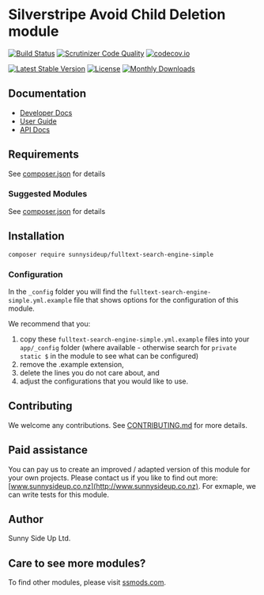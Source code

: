 # Silverstripe Avoid Child Deletion module
[![Build Status](https://travis-ci.org/sunnysideup/silverstripe-fulltext-search-engine-simple.svg?branch=master)](https://travis-ci.org/sunnysideup/silverstripe-fulltext-search-engine-simple)
[![Scrutinizer Code Quality](https://scrutinizer-ci.com/g/sunnysideup/silverstripe-fulltext-search-engine-simple/badges/quality-score.png?b=master)](https://scrutinizer-ci.com/g/sunnysideup/silverstripe-fulltext-search-engine-simple/?branch=master)
[![codecov.io](https://codecov.io/github/sunnysideup/silverstripe-fulltext-search-engine-simple/coverage.svg?branch=master)](https://codecov.io/github/sunnysideup/silverstripe-fulltext-search-engine-simple?branch=master)

[![Latest Stable Version](https://poser.pugx.org/sunnysideup/fulltext-search-engine-simple/version)](https://packagist.org/packages/sunnysideup/fulltext-search-engine-simple)
[![License](https://poser.pugx.org/sunnysideup/fulltext-search-engine-simple/license)](https://packagist.org/packages/sunnysideup/fulltext-search-engine-simple)
[![Monthly Downloads](https://poser.pugx.org/sunnysideup/fulltext-search-engine-simple/d/monthly)](https://packagist.org/packages/sunnysideup/fulltext-search-engine-simple)


## Documentation



 * [Developer Docs](docs/en/INDEX.md)
 * [User Guide](docs/en/userguide.md)
 * [API Docs](http://docs.ssmods.com/sunnysideup/fulltext-search-engine-simple/classes.xhtml)


## Requirements



See [composer.json](composer.json) for details


### Suggested Modules



See [composer.json](composer.json) for details


## Installation


```
composer require sunnysideup/fulltext-search-engine-simple
```

### Configuration



In the `_config` folder you will find the `fulltext-search-engine-simple.yml.example`
file that shows options for the configuration of this module.

We recommend that you:

  1. copy these `fulltext-search-engine-simple.yml.example` files into your
`app/_config` folder (where available - otherwise search for `private static $` in the module to see what can be configured)
  2. remove the .example extension,
  3. delete the lines you do not care about, and
  4. adjust the configurations that you would like to use.


## Contributing



We welcome any contributions. See [CONTRIBUTING.md](CONTRIBUTING.md) for more details.

## Paid assistance



You can pay us to create an improved / adapted version of this module for your own projects.  Please contact us if you like to find out more: [www.sunnysideup.co.nz](http://www.sunnysideup.co.nz).  For exmaple, we can write tests for this module.  

## Author



Sunny Side Up Ltd.


## Care to see more modules?

To find other modules, please visit [ssmods.com](http://ssmods.com/).
